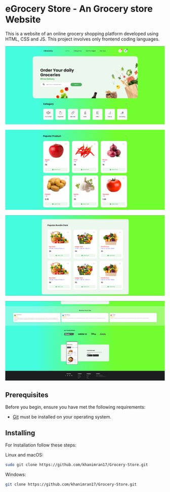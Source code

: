 # eGrocery Store - An Grocery store Website

This is a website of an online grocery shopping platform developed using HTML, CSS and JS. This project involves only frontend coding languages. 

![Screenshot 2022-01-26 185244](ss1.png)

![Screenshot 2022-01-26 185200](ss2.png)

![Screenshot 2022-01-24 213417](ss3.png)

![Screenshot 2022-01-24 213342](ss4.png)

## Prerequisites

Before you begin, ensure you have met the following requirements:

* [Git](https://git-scm.com/downloads "Download Git") must be installed on your operating system.

## Installing

For Installation follow these steps:

Linux and macOS:

```bash
sudo git clone https://github.com/khanimran17/Grocery-Store.git
```

Windows:

```bash
git clone https://github.com/khanimran17/Grocery-Store.git
```

